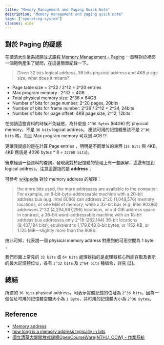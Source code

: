 ```yaml
---
title: "Memory Management and Paging Quick Note"
description: "Memory management and paging quick note"
tags: ["operating-system"]
classes: wide
---
```


## 對於 Paging 的疑惑

在讀[清大作業系統開放式課程 Memory Management - Paging][3] 一章時對於裡面一個範例產生了疑問，在這邊簡單紀錄一下。

> Given 32 bits logical address, 36 bits physical address and 4KB p    age size, what does it means?

- Page table size = 2^32 / 2^12 = 2^20 entries
- Max program memory : 2^32 = 4GB
- Total physical memory size: 2^36 = 64GB
- Number of bits for page number: 2^20 pages, 20bits
- Number of bits for frame number: 2^36 / 2^12 = 2^24, 24bits
- Number of bits for page offset: 4KB page size, 2^12, 12bits

在閱讀這些資料的時候不免疑惑，為什麼是 `2^36 Bytes` (64GB) 的 physical memory，不是 `36 bits` logical address， 應該可用的記憶體應該不是 `2^36 bits` 嗎，而且 Max program memory 可以到 4GB !?

更讓我疑惑的是在計算 Page entries ，明明是不同單位的東西 (`32 bits` 與 4KB, 4KB 應該是 4096 bytes * 8 = `32768 bits`)。

後來經過一些資料的查詢，發現我對於記憶體的管理上有一些誤解，這邊有提到logical address，注意這邊指的是 **address** ，

可參考 [wikipedia][1] 對於 memory address 的解釋：

>  the more bits used, the more addresses are available to the computer. For example, an 8-bit-byte-addressable machine with a 20-bit address bus (e.g. Intel 8086) can address 2^20 (1,048,576) memory locations, or one MiB of memory, while a 32-bit bus (e.g. Intel 80386) addresses 2^32 (4,294,967,296) locations, or a 4 GiB address space. In contrast, a 36-bit word-addressable machine with an 18-bit address bus addresses only 2^18 (262,144) 36-bit locations (9,437,184 bits), equivalent to 1,179,648 8-bit bytes, or 1152 KB, or 1.125 MiB—slightly more than the 8086.

由此可知，代表說一個 physical memory address 對應到的可用空間為 1 byte ，

我們市面上常見的 `32 bits` 或 `64 bits` 處理器指的是處理器核心所能存取及表示的最大記憶體位址，各有 `2^32 bits` 及 `2^64 bits` 種組合，詳見 [\[2\]][2]。


## 總結

所謂的 `36 bits` physical address，可表示實體記憶的位址為 `2^36 bits`，因為一個位址可用的記憶體空間大小為 `1 Byte`，共可用的記憶體大小為 `2^36 Bytes`。


## Reference

- [Memory address][1]
- [how long is a memory address typically in bits][2]
- [國立清華大學開放式課程OpenCourseWare(NTHU, OCW) - 作業系統][4]

[1]: https://en.wikipedia.org/wiki/Memory_address
[2]: https://stackoverflow.com/a/21197097
[3]: http://ocw.nthu.edu.tw/ocw/index.php?page=chapter&cid=141&chid=1862&video_url=http%3A%2F%2Focw.nthu.edu.tw%2Fvideosite%2Findex.php%3Fop%3Dwatch%26id%3D4004%26filename%3D1920_1080_3072.MP4%26type%3Dview%26cid%3D141%26chid%3D1862
[4]: http://ocw.nthu.edu.tw/ocw/index.php?page=course&cid=141
